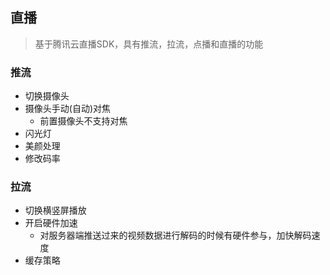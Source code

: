 ## 直播
> 基于腾讯云直播SDK，具有推流，拉流，点播和直播的功能

### 推流
* 切换摄像头
* 摄像头手动(自动)对焦
    *  前置摄像头不支持对焦
* 闪光灯
* 美颜处理
* 修改码率

### 拉流
* 切换横竖屏播放
* 开启硬件加速
    * 对服务器端推送过来的视频数据进行解码的时候有硬件参与，加快解码速度
* 缓存策略
